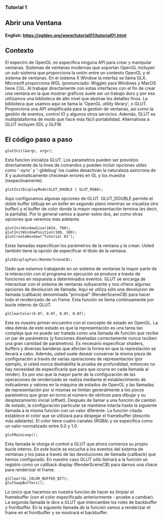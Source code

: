 ### Tutorial 1
## Abrir una Ventana

#### English: https://ogldev.org/www/tutorial01/tutorial01.html

## Contexto

El espectro de OpenGL no especifica ninguna API para crear y manipular ventanas. Sistemas de ventanas modernas que soportan OpenGL incluyen un sub-sistema que proporciona la unión entre un contexto OpenGL y el sistema de ventanas. En el sistema X Window la interfaz se llama GLX. Microsoft proporciona WGL (pronunciado: Wiggle) para Windows y MacOS tiene CGL. Al trabajar directamente con estas interfaces con el fin de crear una ventana en la que mostrar gráficos suele ser un trabajo duro y por eso utilizamos una biblioteca de alto nivel que abstrae los detalles finos. La biblioteca que usamos aquí se llama la 'OpenGL utility library', o GLUT. Proporciona una API simplificada para la gestión de ventanas, así como la gestión de eventos, control IO y algunos otros servicios. Además, GLUT es multiplataforma de modo que hace más fácil portabilidad. Alternativas a GLUT incluyen SDL y GLFW.  

## El código paso a paso 

`glutInit(&argc, argv);`

Esta funcion inicializa GLUT. Los parametros pueden ser previstos directamente de la linea de comandos y pueden incluir opciones utiles como    '-sync' y '-gldebug' los cuales desactivan la naturaleza asincrona de X y automaticamente checkean errores en GL y los muestra (respectivamente).  

`glutInitDisplayMode(GLUT_DOUBLE | GLUT_RGBA);`

Aquí configuramos algunas opciones de GLUT. GLUT_DOUBLE permite el doble buffer (dibuja en un búfer en segundo plano mientras se visualiza otro buffer) y el buffer de color donde la mayor representación termina (es decir, la pantalla). Por lo general vamos a querer estos dos, así como otras opciones que veremos más adelante.  

```
glutInitWindowSize(1024, 768);
glutInitWindowPosition(100, 100);
glutCreateWindow("Tutorial 01");
```

Estas llamadas especifican los parámetros de la ventana y la crean. Usted también tiene la opción de especificar el título de la ventana.  
 
`glutDisplayFunc(RenderSceneCB);` 
 
Dado que estamos trabajando en un sistema de ventanas la mayor parte de la interacción con el programa en ejecución se produce a través de funciones en respuesta a determinados eventos. GLUT se encarga de interactuar con el sistema de ventanas subyacente y nos ofrece algunas opciones de devolución de llamada. Aquí se utiliza sólo una devolucion de llamada (callback) denominada "principal" (RenderSceneCB) para hacer todo el renderizado de un frame. Esta función se llama continuamente por bucle interno de GLUT.  
 
`glClearColor(0.0f, 0.0f, 0.0f, 0.0f);` 
 
Este es nuestro primer encuentro con el concepto de estado en OpenGL. La idea detrás de este estado es que la representación es una tarea tan compleja que no puede ser tratada como una llamada de función que recibe un par de parámetros (y funciones diseñadas correctamente nunca reciben una gran cantidad de parámetros). Es necesario especificar shaders, buffers y diversas banderas que afectan la forma en que la represtación se llevará a cabo. Además, usted suele desear conservar la misma pieza de configuración a través de varias operaciones de representación (por ejemplo, si usted nunca deshabilita la prueba de profundidad, entonces no hay necesidad de especificarla que para que ocurra en cada llamada al render). Es por eso que la mayor parte de la configuración de las operaciones de renderizado se realiza mediante el establecimiento de indicadores y valores en la máquina de estados de OpenGL y las llamadas de representación por sí mismas se limitan generalmente a los pocos parámetros que giran en torno al número de vértices para dibujar y su desplazamiento inicial (offset). Después de llamar a una función de cambio de estado, la configuración particular se mantiene intacta hasta la siguiente llamada a la misma función con un valor diferente. La función citada establece el color que se utilizará para despejar el framebuffer (descrito más adelante). El color tiene cuatro canales (RGBA) y se especifica como un valor normalizado entre 0.0 y 1.0.  

`glutMainLoop();` 

Esta llamada le otorga el control a GLUT que ahora comienza su propio bucle interno. En este bucle se escucha a los eventos del sistema de ventanas y los pasa a través de las devoluciones de llamada (callback) que hemos configurado. En nuestro caso GLUT sólo llamará a la función se registró como un callback display (RenderSceneCB) para darnos una chace para renderizar el frame.  

```
glClear(GL_COLOR_BUFFER_BIT);
glutSwapBuffers(); 
```

Lo único que hacemos en nuestra función de hacer es limpiar el framebuffer (con el color especificado anteriormente - pruebe a cambiar). La segunda llamada le dice a GLUT que intercambie los roles de backbuffer y frontbuffer. En la siguiente llamada de la función vamos a renderizar el frame en el frontbuffer y se mostrará el backbuffer. 